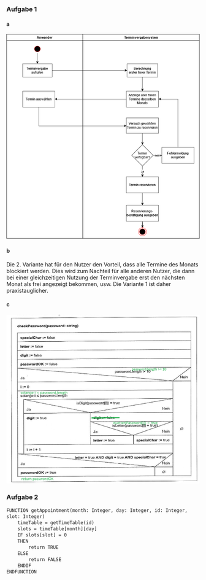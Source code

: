 ### Aufgabe 1

#### a

![Terminvergabe](Terminvergabe.png)

#### b

Die 2. Variante hat für den Nutzer den Vorteil, dass alle Termine des Monats blockiert werden. Dies wird zum Nachteil für alle anderen Nutzer, die dann bei einer gleichzeitigen Nutzung der Terminvergabe erst den nächsten Monat als frei angezeigt bekommen, usw. Die Variante 1 ist daher praxistauglicher.

#### c

![Struktogramm](Struktogramm.png)

### Aufgabe 2
```
FUNCTION getAppointment(month: Integer, day: Integer, id: Integer, slot: Integer)
    timeTable = getTimeTable(id)
    slots = timeTable[month][day]
    IF slots[slot] = 0
    THEN
        return TRUE
    ELSE
        return FALSE
    ENDIF
ENDFUNCTION
```